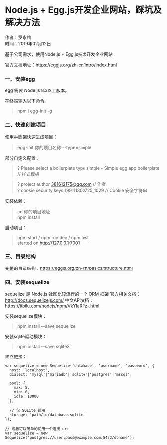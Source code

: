 # Node.js + Egg.js开发企业网站，踩坑及解决方法

作者：罗永梅  
时间：2019年02月12日

基于公司需求，使用Node.js + Egg.js技术开发企业网站

官方文档地址：https://eggjs.org/zh-cn/intro/index.html

### 一、安装egg

egg 需要 Node.js 8.x以上版本。  

在终端输入以下命令:  

> npm i egg-init -g

### 二、快速创建项目 

使用手脚架快速生成项目：

> egg-init 你的项目名称 --type=simple

部分自定义配置：
> ? Please select a boilerplate type simple - Simple egg app boilerplate  // 样式模板

> ? project author 381612175@qq.com  // 作者  
> ? cookie security keys 199111300725_1029  // Cookie 安全字符串


安装依赖：

> cd 你的项目地址  
> npm install

启动项目：

> npm start / npm run dev / npm test  
> started on http://127.0.0.1:7001

### 三、目录结构 

完整的目录结构：https://eggjs.org/zh-cn/basics/structure.html

### 四、安装sequelize
sequelize 是 Node.js 社区比较流行的一个 ORM 框架
官方相关文档：http://docs.sequelizejs.com/
中文API文档：https://itbilu.com/nodejs/npm/VkYIaRPz-.html

安装sequelize模块：  
> npm install --save sequelize

安装sqlite驱动模块：  
> npm install --save sqlite3  

建立链接：
```
var sequelize = new Sequelize('database', 'username', 'password', {
  host: 'localhost',
  dialect: 'mysql'|'mariadb'|'sqlite'|'postgres'|'mssql',

  pool: {
    max: 5,
    min: 0,
    idle: 10000
  },

  // 仅 SQLite 适用
  storage: 'path/to/database.sqlite'
});

// 或者可以简单的使用一个连接 uri
var sequelize = new Sequelize('postgres://user:pass@example.com:5432/dbname');
```